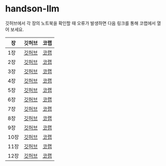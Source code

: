  # handson-llm

깃허브에서 각 장의 노트북을 확인할 때 오류가 발생하면 다음 링크를 통해 코랩에서 열어 보세요.

|장|깃허브|코랩|
|---|--|--|
| 1장 | [깃허브](https://github.com/rickiepark/handson-llm/blob/main/chapter01.ipynb) | [코랩](https://colab.research.google.com/github/rickiepark/handson-llm/blob/main/chapter01.ipynb) |
| 2장 | [깃허브](https://github.com/rickiepark/handson-llm/blob/main/chapter02.ipynb) | [코랩](https://colab.research.google.com/github/rickiepark/handson-llm/blob/main/chapter02.ipynb) |
| 3장 | [깃허브](https://github.com/rickiepark/handson-llm/blob/main/chapter03.ipynb) | [코랩](https://colab.research.google.com/github/rickiepark/handson-llm/blob/main/chapter03.ipynb) |
| 4장 | [깃허브](https://github.com/rickiepark/handson-llm/blob/main/chapter04.ipynb) | [코랩](https://colab.research.google.com/github/rickiepark/handson-llm/blob/main/chapter04.ipynb) |
| 5장 | [깃허브](https://github.com/rickiepark/handson-llm/blob/main/chapter05.ipynb) | [코랩](https://colab.research.google.com/github/rickiepark/handson-llm/blob/main/chapter05.ipynb) |
| 6장 | [깃허브](https://github.com/rickiepark/handson-llm/blob/main/chapter06.ipynb) | [코랩](https://colab.research.google.com/github/rickiepark/handson-llm/blob/main/chapter06.ipynb) |
| 7장 | [깃허브](https://github.com/rickiepark/handson-llm/blob/main/chapter07.ipynb) | [코랩](https://colab.research.google.com/github/rickiepark/handson-llm/blob/main/chapter07.ipynb) |
| 8장 | [깃허브](https://github.com/rickiepark/handson-llm/blob/main/chapter08.ipynb) | [코랩](https://colab.research.google.com/github/rickiepark/handson-llm/blob/main/chapter08.ipynb) |
| 9장 | [깃허브](https://github.com/rickiepark/handson-llm/blob/main/chapter09.ipynb) | [코랩](https://colab.research.google.com/github/rickiepark/handson-llm/blob/main/chapter09.ipynb) |
| 10장 | [깃허브](https://github.com/rickiepark/handson-llm/blob/main/chapter10.ipynb) | [코랩](https://colab.research.google.com/github/rickiepark/handson-llm/blob/main/chapter10.ipynb) |
| 11장 | [깃허브](https://github.com/rickiepark/handson-llm/blob/main/chapter11.ipynb) | [코랩](https://colab.research.google.com/github/rickiepark/handson-llm/blob/main/chapter11.ipynb) |
| 12장 | [깃허브](https://github.com/rickiepark/handson-llm/blob/main/chapter12.ipynb) | [코랩](https://colab.research.google.com/github/rickiepark/handson-llm/blob/main/chapter12.ipynb) |
